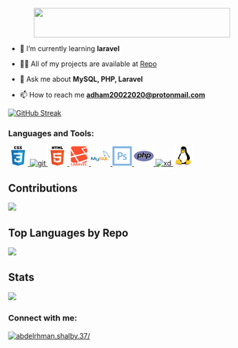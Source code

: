 <p align="center">
  <img align="center" width="400" height="60" src="https://readme-typing-svg.herokuapp.com?duration=4500&height=65&lines=Hello%F0%9F%91%8B%2C+I'm+Adham+Ashraf;A+passionate+backend+developer">
</p>

- 🌱 I’m currently learning **laravel**

- 👨‍💻 All of my projects are available at [Repo](https://github.com/adham20022020?tab=repositories)

- 💬 Ask me about **MySQL, PHP, Laravel**

- 📫 How to reach me **adham20022020@protonmail.com**

[![GitHub Streak](https://github-readme-streak-stats.herokuapp.com?user=adham20022020&theme=dracula)](https://git.io/streak-stats)

<h3 align="left">Languages and Tools:</h3>
<p align="left"><a href="https://www.w3schools.com/css/" target="_blank" rel="noreferrer"> <img src="https://raw.githubusercontent.com/devicons/devicon/master/icons/css3/css3-original-wordmark.svg" alt="css3" width="40" height="40"/> </a>  <a href="https://git-scm.com/" target="_blank" rel="noreferrer"> <img src="https://www.vectorlogo.zone/logos/git-scm/git-scm-icon.svg" alt="git" width="40" height="40"/> </a> <a href="https://www.w3.org/html/" target="_blank" rel="noreferrer"> <img src="https://raw.githubusercontent.com/devicons/devicon/master/icons/html5/html5-original-wordmark.svg" alt="html5" width="40" height="40"/> </a><a href="https://laravel.com/" target="_blank" rel="noreferrer"> <img src="https://raw.githubusercontent.com/devicons/devicon/master/icons/laravel/laravel-plain-wordmark.svg" alt="laravel" width="40" height="40"/> </a> <a href="https://www.mysql.com/" target="_blank" rel="noreferrer"> <img src="https://raw.githubusercontent.com/devicons/devicon/master/icons/mysql/mysql-original-wordmark.svg" alt="mysql" width="40" height="40"/> </a> <a href="https://www.photoshop.com/en" target="_blank" rel="noreferrer"> <img src="https://raw.githubusercontent.com/devicons/devicon/master/icons/photoshop/photoshop-line.svg" alt="photoshop" width="40" height="40"/> </a> <a href="https://www.php.net" target="_blank" rel="noreferrer"> <img src="https://raw.githubusercontent.com/devicons/devicon/master/icons/php/php-original.svg" alt="php" width="40" height="40"/> </a> <a href="https://www.adobe.com/products/xd.html" target="_blank" rel="noreferrer"> <img src="https://cdn.worldvectorlogo.com/logos/adobe-xd.svg" alt="xd" width="40" height="40"/> </a><a href="https://www.kali.org/" target="_blank" rel="noreferrer"> <img src="https://raw.githubusercontent.com/devicons/devicon/master/icons/linux/linux-original.svg" alt="Kali Linux" width="40" height="40"/> </a> </p>

## Contributions
![](http://github-profile-summary-cards.vercel.app/api/cards/profile-details?username=adham20022020&theme=dracula)

## Top Languages by Repo
![](https://github-profile-summary-cards.vercel.app/api/cards/repos-per-language?username=adham20022020&theme=default&title=My%20Repositories%20by%20Language)

## Stats
![](http://github-profile-summary-cards.vercel.app/api/cards/stats?username=adham20022020&theme=dracula)

<h3 align="left">Connect with me:</h3>
<p align="left">
<a href="https://www.facebook.com/john.poter.393950/" target="blank"><img align="center" src="https://raw.githubusercontent.com/rahuldkjain/github-profile-readme-generator/master/src/images/icons/Social/facebook.svg" alt="abdelrhman.shalby.37/" height="30" width="40" /></a>
</p>
